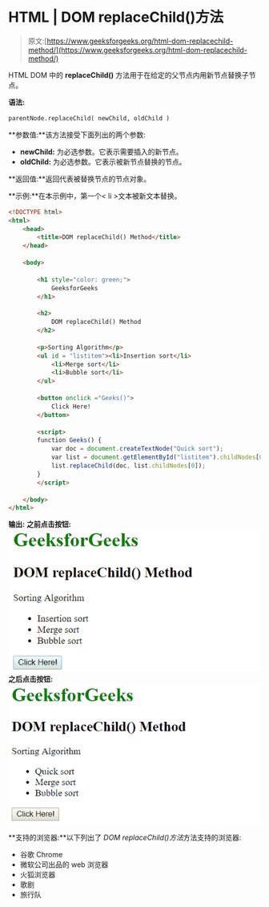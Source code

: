 # HTML | DOM replaceChild()方法

> 原文:[https://www.geeksforgeeks.org/html-dom-replacechild-method/](https://www.geeksforgeeks.org/html-dom-replacechild-method/)

HTML DOM 中的 **replaceChild()** 方法用于在给定的父节点内用新节点替换子节点。

**语法:**

```html
parentNode.replaceChild( newChild, oldChild )
```

**参数值:**该方法接受下面列出的两个参数:

*   **newChild:** 为必选参数。它表示需要插入的新节点。
*   **oldChild:** 为必选参数。它表示被新节点替换的节点。

**返回值:**返回代表被替换节点的节点对象。

**示例:**在本示例中，第一个< li >文本被新文本替换。

```html
<!DOCTYPE html>
<html>
    <head>
        <title>DOM replaceChild() Method</title>
    </head>

    <body>

        <h1 style="color: green;">
            GeeksforGeeks
        </h1>

        <h2>
            DOM replaceChild() Method
        </h2>

        <p>Sorting Algorithm</p>
        <ul id = "listitem"><li>Insertion sort</li>
            <li>Merge sort</li>
            <li>Bubble sort</li>
        </ul>

        <button onclick ="Geeks()">
            Click Here!
        </button>

        <script>
        function Geeks() {
            var doc = document.createTextNode("Quick sort");
            var list = document.getElementById("listitem").childNodes[0];
            list.replaceChild(doc, list.childNodes[0]);
        }
        </script>

    </body>
</html>                    
```

**输出:**
**之前点击按钮:**
![replaceChild](img/d16d97f853de5a2b1cdb03a6bf3d5842.png)
**之后点击按钮:**
![replaceChild](img/c09d73b03c43ce87421ac8c361dbe412.png)

**支持的浏览器:**以下列出了 *DOM replaceChild()方法*方法支持的浏览器:

*   谷歌 Chrome
*   微软公司出品的 web 浏览器
*   火狐浏览器
*   歌剧
*   旅行队